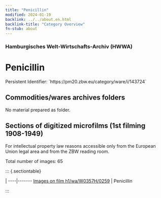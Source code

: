```yaml
---
title: "Penicillin"
modified: 2024-01-19
backlink: ../../about.en.html
backlink-title: "Category Overview"
fn-stub: about
---
```


### Hamburgisches Welt-Wirtschafts-Archiv (HWWA)

# Penicillin

<div class="hint">Persistent Identifier: `https://pm20.zbw.eu/category/ware/i/143724`</div>







## Commodities/wares archives folders





No material prepared as folder.



<a id="filmsections" />

## Sections of digitized microfilms (1st filming 1908-1949)

<p>For intellectual property law reasons accessible only from the European Union legal area and from the ZBW reading room.</p>



<p>Total number of images: 65</p>




::: {.sectiontable}

 | 
----|-------
<a class="btn" href="https://pm20.zbw.eu/film/h1/wa/W0357H/0259" rel="nofollow">Images on film h1/wa/W0357H/0259</a> | Penicillin


:::
















